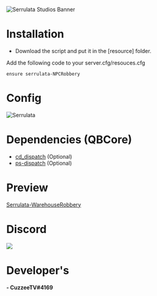 ![Serrulata Studios Banner](https://i.imgur.com/wG4hycs.gif)

# Installation

* Download the script and put it in the [resource] folder.

Add the following code to your server.cfg/resouces.cfg
```
ensure serrulata-NPCRobbery
```

# Config
![Serrulata](https://i.imgur.com/7QPjHcE.png)

# Dependencies (QBCore)
* [cd_dispatch](https://forum.cfx.re/t/paid-codesign-police-dispatch/2007097) (Optional) 
* [ps-dispatch](https://github.com/Project-Sloth/ps-dispatch) (Optional) 

# Preview 
[Serrulata-WarehouseRobbery](https://streamable.com/pwlpmo) 

# Discord
[![](https://dcbadge.vercel.app/api/server/NerdvuJDX7)](https://discord.gg/NerdvuJDX7)

# Developer's
#### - CuzzeeTV#4169
